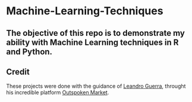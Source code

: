 # Machine-Learning-Techniques
The objective of this repo is to demonstrate my ability with Machine Learning techniques in R and Python.
-----------------------------------------
## Credit
These projects were done with the guidance of [Leandro Guerra](https://www.linkedin.com/in/leandroguerra1/), throught his incredible platform [Outspoken Market](https://www.outspokenmarket.com/).
